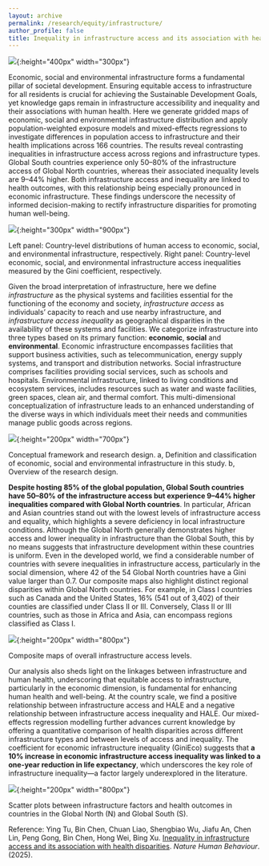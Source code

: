 ```yaml
---
layout: archive
permalink: /research/equity/infrastructure/
author_profile: false
title: Inequality in infrastructure access and its association with health disparities
---
```


![](https://thutyecology.github.io/images/nhb-cover.webp){:height="400px" width="300px"}

Economic, social and environmental infrastructure forms a fundamental pillar of societal development. Ensuring equitable access to infrastructure for all residents is crucial for achieving the Sustainable Development Goals, yet knowledge gaps remain in infrastructure accessibility and inequality and their associations with human health. Here we generate gridded maps of economic, social and environmental infrastructure distribution and apply population-weighted exposure models and mixed-effects regressions to investigate differences in population access to infrastructure and their health implications across 166 countries. The results reveal contrasting inequalities in infrastructure access across regions and infrastructure types. Global South countries experience only 50–80% of the infrastructure access of Global North countries, whereas their associated inequality levels are 9–44% higher. Both infrastructure access and inequality are linked to health outcomes, with this relationship being especially pronounced in economic infrastructure. These findings underscore the necessity of informed decision-making to rectify infrastructure disparities for promoting human well-being.

![](https://thutyecology.github.io/images/chinese-access-inequality-v12.jpg){:height="300px" width="900px"}

Left panel: Country-level distributions of human access to economic, social, and environmental infrastructure, respectively. Right panel: Country-level economic, social, and environmental infrastructure access inequalities measured by the Gini coefficient, respectively.

Given the broad interpretation of infrastructure, here we define *infrastructure* as the physical systems and facilities essential for the functioning of the economy and society, *infrastructure access* as individuals’ capacity to reach and use nearby infrastructure, and *infrastructure access inequality* as geographical disparities in the availability of these systems and facilities. We categorize infrastructure into three types based on its primary function: **economic**, **social** and **environmental**. Economic infrastructure encompasses facilities that support business activities, such as telecommunication, energy supply systems, and transport and distribution networks. Social infrastructure comprises facilities providing social services, such as schools and hospitals. Environmental infrastructure, linked to living conditions and ecosystem services, includes resources such as water and waste facilities, green spaces, clean air, and thermal comfort. This multi-dimensional conceptualization of infrastructure leads to an enhanced understanding of the diverse ways in which individuals meet their needs and communities manage public goods across regions.

 
![](https://thutyecology.github.io/images/infrastructure-framework.png){:height="200px" width="700px"}

Conceptual framework and research design. a, Definition and classification of economic, social and environmental infrastructure in this study. b, Overview of the research design.


**Despite hosting 85% of the global population, Global South countries have 50–80% of the infrastructure access but experience 9–44% higher inequalities compared with Global North countries**. In particular, African and Asian countries stand out with the lowest levels of infrastructure access and equality, which highlights a severe deficiency in local infrastructure conditions. Although the Global North generally demonstrates higher access and lower inequality in infrastructure than the Global South, this by no means suggests that infrastructure development within these countries is uniform. Even in the developed world, we find a considerable number of countries with severe inequalities in infrastructure access, particularly in the social dimension, where 42 of the 54 Global North countries have a Gini value larger than 0.7. Our composite maps also highlight distinct regional disparities within Global North countries. For example, in Class I countries such as Canada and the United States, 16% (541 out of 3,402) of their counties are classified under Class II or III. Conversely, Class II or III countries, such as those in Africa and Asia, can encompass regions classified as Class I.

![](https://thutyecology.github.io/images/infrastructure-composite.png){:height="200px" width="800px"}

Composite maps of overall infrastructure access levels.

Our analysis also sheds light on the linkages between infrastructure and human health, underscoring that equitable access to infrastructure, particularly in the economic dimension, is fundamental for enhancing human health and well-being. At the country scale, we find a positive relationship between infrastructure access and HALE and a negative relationship between infrastructure access inequality and HALE. Our mixed-effects regression modelling further advances current knowledge by offering a quantitative comparison of health disparities across different infrastructure types and between levels of access and inequality. The coefficient for economic infrastructure inequality (GiniEco) suggests that **a 10% increase in economic infrastructure access inequality was linked to a one-year reduction in life expectancy**, which underscores the key role of infrastructure inequality—a factor largely underexplored in the literature.

![](https://thutyecology.github.io/images/infrastructure-health.png){:height="200px" width="800px"}

Scatter plots between infrastructure factors and health outcomes in countries in the Global North (N) and Global South (S).


Reference: Ying Tu, Bin Chen, Chuan Liao, Shengbiao Wu, Jiafu An, Chen Lin, Peng Gong, Bin Chen, Hong Wei, Bing Xu. [Inequality in infrastructure access and its association with health disparities](https://www.nature.com/articles/s41562-025-02208-3). *Nature Human Behaviour*. (2025).
